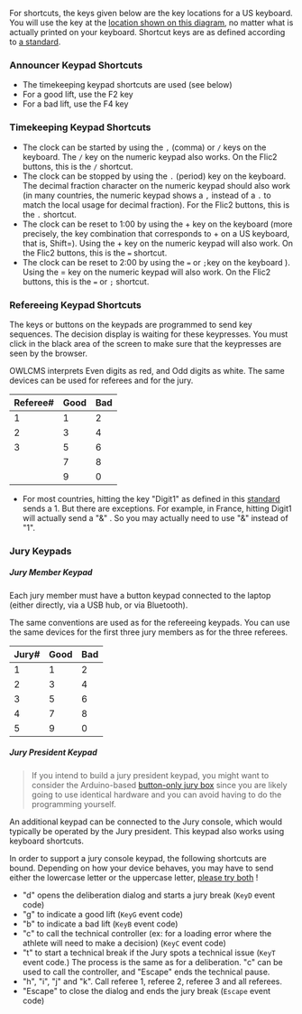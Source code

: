 For shortcuts, the keys given below are the key locations for a US keyboard. You will use the key at the [location shown on this diagram](https://kbdlayout.info/kbdus), no matter what is actually printed on your keyboard.  Shortcut keys are as defined according to [a standard](https://www.w3.org/TR/uievents-code/#key-alphanumeric-writing-system).

### Announcer Keypad Shortcuts

- The timekeeping keypad shortcuts are used (see below)
- For a good lift, use the F2 key
- For a bad lift, use the F4 key

### Timekeeping Keypad Shortcuts

- The clock can be started by using the `,` (comma) or `/` keys on the keyboard. The `/` key on the numeric keypad also works. On the Flic2 buttons, this is the `/` shortcut.
- The clock can be stopped by using the `.` (period) key on the keyboard. The decimal fraction character on the numeric keypad should also work (in many countries, the numeric keypad shows a `,` instead of a `.` to match the local usage for decimal fraction). For the Flic2 buttons, this is the `.` shortcut.
- The clock can be reset to 1:00 by using the + key on the keyboard (more precisely, the key combination that corresponds to + on a US keyboard, that is, Shift=). Using the + key on the numeric keypad will also work. On the Flic2 buttons, this is the `=` shortcut.
- The clock can be reset to 2:00 by using the `=` or `;`key on the keyboard ). Using the = key on the numeric keypad will also work. On the Flic2 buttons, this is the `=` or `;` shortcut.

### Refereeing Keypad Shortcuts

The keys or buttons on the keypads are programmed to send key sequences.  The decision display is waiting for these keypresses.  You must click in the black area of the screen to make sure that the keypresses are seen by the browser.

OWLCMS interprets Even digits as red, and Odd digits as white.  The same devices can be used for referees and for the jury. 

| Referee# | Good | Bad  |
| -------- | ---- | ---- |
| 1        | 1    | 2    |
| 2        | 3    | 4    |
| 3        | 5    | 6    |
|          | 7    | 8    |
|          | 9    | 0    |

- For most countries, hitting the key "Digit1" as defined in this [standard](https://www.w3.org/TR/uievents-code/#key-alphanumeric-writing-system) sends a 1.  But there are exceptions. For example, in France, hitting Digit1 will actually send a "&" .  So you may actually need to use "&" instead of "1".

### Jury Keypads

##### Jury Member Keypad

Each jury member must have a button keypad connected to the laptop (either directly, via a USB hub, or via Bluetooth). 

The same conventions are used as for the refereeing keypads.  You can use the same devices for the first three jury members as for the three referees.

| Jury# | Good | Bad  |
| ----- | ---- | ---- |
| 1     | 1    | 2    |
| 2     | 3    | 4    |
| 3     | 5    | 6    |
| 4     | 7    | 8    |
| 5     | 9    | 0    |

##### Jury President Keypad

> If you intend to build a jury president keypad, you might want to consider the Arduino-based [button-only jury box](Jury#button-only-jury-box) since you are likely going to use identical hardware and you can avoid having to do the programming yourself.

An additional keypad can be connected to the Jury console, which would typically be operated by the Jury president.  This keypad also works using keyboard shortcuts.

In order to support a jury console keypad, the following shortcuts are bound.  Depending on how your device behaves, you may have to send either the lowercase letter or the uppercase letter, <u>please try both</u> !

- "d" opens the deliberation dialog and starts a jury break (`KeyD` event code)
- "g" to indicate a good lift  (`KeyG` event code)
- "b" to indicate a bad lift  (`KeyB` event code)
- "c" to call the technical controller (ex: for a loading error where the athlete will need to make a decision) (`KeyC` event code)
- "t" to start a technical break if the Jury spots a technical issue (`KeyT` event code.)  The process is the same as for a deliberation. "c" can be used to call the controller, and "Escape" ends the technical pause.
- "h", "i", "j" and "k".  Call referee 1, referee 2, referee 3 and all referees.
- "Escape" to close the dialog and ends the jury break (`Escape` event code)

